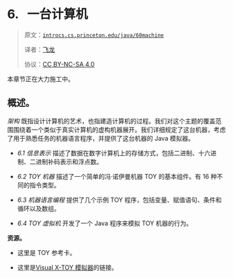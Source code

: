 # 6\.   一台计算机

> 原文：[`introcs.cs.princeton.edu/java/60machine`](https://introcs.cs.princeton.edu/java/60machine)
> 
> 译者：[飞龙](https://github.com/wizardforcel)
> 
> 协议：[CC BY-NC-SA 4.0](https://creativecommons.org/licenses/by-nc-sa/4.0/)


本章节正在大力施工中。

## 概述。

*架构* 既指设计计算机的艺术，也指建造计算机的过程。我们对这个主题的覆盖范围围绕着一个类似于真实计算机的虚构机器展开。我们详细规定了这台机器，考虑了用于熟悉任务的机器语言程序，并提供了这台机器的 Java 模拟器。

+   *6.1 信息表示* 描述了数据在数字计算机上的存储方式，包括二进制、十六进制、二进制补码表示和浮点数。

+   *6.2 TOY 机器* 描述了一个简单的冯·诺伊曼机器 TOY 的基本组件。有 16 种不同的指令类型。

+   *6.3 机器语言编程* 提供了几个示例 TOY 程序，包括变量、赋值语句、条件和循环以及数组。

+   *6.4 TOY 虚拟机* 开发了一个 Java 程序来模拟 TOY 机器的行为。

**资源。**

+   这里是 TOY 参考卡。

+   这里是[Visual X-TOY 模拟器](http://lift.cs.princeton.edu/xtoy)的链接。

